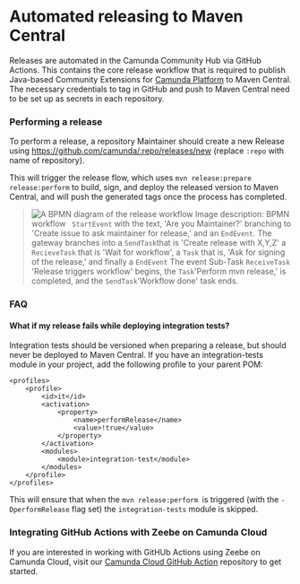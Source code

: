 # Automated releasing to Maven Central

Releases are automated in the Camunda Community Hub via GitHub Actions. This contains the core release workflow that is required to publish Java-based Community Extensions for [Camunda Platform](https://camunda.com/products/camunda-bpm/) to Maven Central. The necessary credentials to tag in GitHub and push to Maven Central need to be set up as secrets in each repository.

### Performing a release

To perform a release, a repository Maintainer should create a new Release using https://github.com/camunda/:repo/releases/new (replace `:repo` with name of repository). 

This will trigger the release flow, which uses `mvn release:prepare release:perform` to build, sign, and deploy the released version to Maven Central, and will push the generated tags once the process has completed.

> ![A BPMN diagram of the release workflow](https://i.imgur.com/bx51tdE.png)
> Image description: BPMN workflow <code> StartEvent</code> with the text, 'Are you Maintainer?' branching to 'Create issue to ask maintainer for release,' and an <code>EndEvent</code>. 
> The gateway branches into a <code>SendTask</code>that is 'Create release with X,Y,Z' a <code>RecieveTask</code> that is 'Wait for workflow', a <code>Task</code> that is, 'Ask for signing of the release,' and finally a <code>EndEvent</code>
> The event Sub-Task <code>ReceiveTask</code> 'Release triggers workflow' begins, the <code>Task</code>'Perform mvn release,' is completed, and the <code>SendTask</code>'Workflow done' task ends.

### FAQ

#### What if my release fails while deploying integration tests?

Integration tests should be versioned when preparing a release, but should never be deployed to Maven Central. If you have an integration-tests module in your project, add the following profile to your parent POM:

```
<profiles>
    <profile>
        <id>it</id>
        <activation>
            <property>
                <name>performRelease</name>
                <value>!true</value>
            </property>
        </activation>
        <modules>
            <module>integration-test</module>
        </modules>
    </profile>
</profiles>
```

This will ensure that when the `mvn release:perform `is triggered (with the `-DperformRelease` flag set) the `integration-tests` module is skipped.

### Integrating GitHub Actions with Zeebe on Camunda Cloud

If you are interested in working with GitHUb Actions using Zeebe on Camunda Cloud, visit our [Camunda Cloud GitHub Action](https://github.com/camunda-community-hub/camunda-cloud-github-action) repository to get started.

